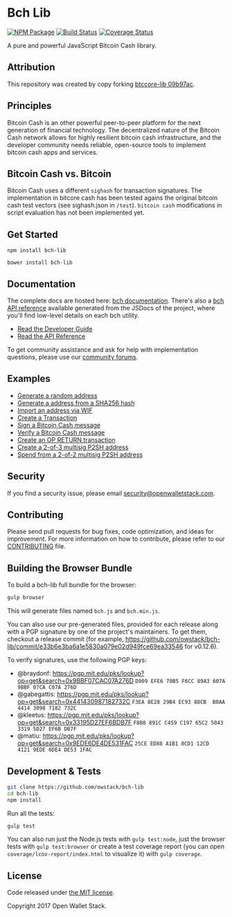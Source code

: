 Bch Lib
=======

[![NPM Package](https://img.shields.io/npm/v/bch-lib.svg?style=flat-square)](https://www.npmjs.org/package/bch-lib)
[![Build Status](https://img.shields.io/travis/owstack/bch-lib.svg?branch=master&style=flat-square)](https://travis-ci.org/owstack/bch-lib)
[![Coverage Status](https://img.shields.io/coveralls/owstack/bch-lib.svg?style=flat-square)](https://coveralls.io/r/owstack/bch-lib)

A pure and powerful JavaScript Bitcoin Cash library.

## Attribution

This repository was created by copy forking [btccore-lib 09b97ac](https://github.com/owstack/btccore-lib/commit/09b97ac96cf442a170f52d865ce77089b4f896f9).

## Principles

Bitcoin Cash is an other powerful peer-to-peer platform for the next generation of financial technology. The decentralized nature of the Bitcoin Cash network allows for highly resilient bitcoin cash infrastructure, and the developer community needs reliable, open-source tools to implement bitcoin cash apps and services.

## Bitcoin Cash vs. Bitcoin

Bitcoin Cash uses a different `sighash` for transaction signatures. The implementation in bitcore cash has been tested agains the original bitcoin cash test vectors (see sighash.json in `/test`). `bitcoin cash` modifications in script evaluation has not been implemented yet.

## Get Started

```
npm install bch-lib
```

```
bower install bch-lib
```

## Documentation

The complete docs are hosted here: [bch documentation](http://bch.io/guide/). There's also a [bch API reference](http://bch.io/api/) available generated from the JSDocs of the project, where you'll find low-level details on each bch utility.

- [Read the Developer Guide](http://bch.io/guide/)
- [Read the API Reference](http://bch.io/api/)

To get community assistance and ask for help with implementation questions, please use our [community forums](https://forum.bch.io/).

## Examples

* [Generate a random address](https://github.com/owstack/bch-lib/blob/master/docs/examples.md#generate-a-random-address)
* [Generate a address from a SHA256 hash](https://github.com/owstack/bch-lib/blob/master/docs/examples.md#generate-a-address-from-a-sha256-hash)
* [Import an address via WIF](https://github.com/owstack/bch-lib/blob/master/docs/examples.md#import-an-address-via-wif)
* [Create a Transaction](https://github.com/owstack/bch-lib/blob/master/docs/examples.md#create-a-transaction)
* [Sign a Bitcoin Cash message](https://github.com/owstack/bch-lib/blob/master/docs/examples.md#sign-a-bitcoin-cash-message)
* [Verify a Bitcoin Cash message](https://github.com/owstack/bch-lib/blob/master/docs/examples.md#verify-a-bitcoin-cash-message)
* [Create an OP RETURN transaction](https://github.com/owstack/bch-lib/blob/master/docs/examples.md#create-an-op-return-transaction)
* [Create a 2-of-3 multisig P2SH address](https://github.com/owstack/bch-lib/blob/master/docs/examples.md#create-a-2-of-3-multisig-p2sh-address)
* [Spend from a 2-of-2 multisig P2SH address](https://github.com/owstack/bch-lib/blob/master/docs/examples.md#spend-from-a-2-of-2-multisig-p2sh-address)


## Security

If you find a security issue, please email security@openwalletstack.com.

## Contributing

Please send pull requests for bug fixes, code optimization, and ideas for improvement. For more information on how to contribute, please refer to our [CONTRIBUTING](https://github.com/owstack/bch-lib/blob/master/CONTRIBUTING.md) file.

## Building the Browser Bundle

To build a bch-lib full bundle for the browser:

```sh
gulp browser
```

This will generate files named `bch.js` and `bch.min.js`.

You can also use our pre-generated files, provided for each release along with a PGP signature by one of the project's maintainers. To get them, checkout a release commit (for example, https://github.com/owstack/bch-lib/commit/e33b6e3ba6a1e5830a079e02d949fce69ea33546 for v0.12.6).

To verify signatures, use the following PGP keys:
- @braydonf: https://pgp.mit.edu/pks/lookup?op=get&search=0x9BBF07CAC07A276D `D909 EFE6 70B5 F6CC 89A3 607A 9BBF 07CA C07A 276D`
- @gabegattis: https://pgp.mit.edu/pks/lookup?op=get&search=0x441430987182732C `F3EA 8E28 29B4 EC93 88CB  B0AA 4414 3098 7182 732C`
- @kleetus: https://pgp.mit.edu/pks/lookup?op=get&search=0x33195D27EF6BDB7F `F8B0 891C C459 C197 65C2 5043 3319 5D27 EF6B DB7F`
- @matiu: https://pgp.mit.edu/pks/lookup?op=get&search=0x9EDE6DE4DE531FAC `25CE ED88 A1B1 0CD1 12CD  4121 9EDE 6DE4 DE53 1FAC`


## Development & Tests

```sh
git clone https://github.com/owstack/bch-lib
cd bch-lib
npm install
```

Run all the tests:

```sh
gulp test
```

You can also run just the Node.js tests with `gulp test:node`, just the browser tests with `gulp test:browser`
or create a test coverage report (you can open `coverage/lcov-report/index.html` to visualize it) with `gulp coverage`.

## License

Code released under [the MIT license](https://github.com/owstack/bch-lib/blob/master/LICENSE).

Copyright 2017 Open Wallet Stack.
